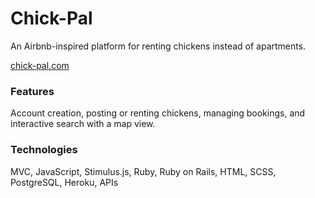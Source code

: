 # Chick-Pal
An Airbnb-inspired platform for renting chickens instead of apartments. 

[chick-pal.com](https://chick-pal.herokuapp.com)

### Features
Account creation, posting or renting chickens, managing bookings, and interactive search with a map view.

### Technologies
MVC, JavaScript, Stimulus.js, Ruby, Ruby on Rails, HTML, SCSS, PostgreSQL, Heroku, APIs

